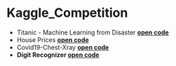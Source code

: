 # Kaggle_Competition
  - Titanic - Machine Learning from Disaster <b>[open code](https://github.com/chang-heekim/Kaggle_Competition/blob/main/Titanic_Machine_Learning_from_Disaster.ipynb)</b>
  - House Prices <b>[open code](https://github.com/chang-heekim/Kaggle_Competition/blob/main/House_Prices.ipynb)</b>
  - Covid19-Chest-Xray <b>[open code](https://github.com/chang-heekim/Kaggle_Competition/blob/main/Covid19_chest_Xray_classification.ipynb)
  - Digit Recognizer <b>[open code](https://github.com/chang-heekim/Kaggle_Competition/blob/main/Digit_Recongnizer_TF.ipynb)
